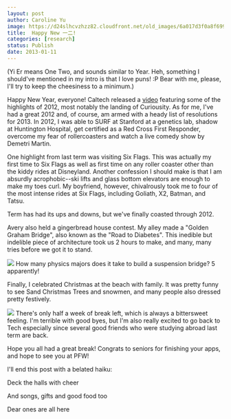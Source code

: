 ```yaml
---
layout: post
author: Caroline Yu
image: https://d24slhcvzhzz82.cloudfront.net/old_images/6a017d3f0a8f69970c017d3f786160970c-320wi.jpg
title:  Happy New 一二!
categories: [research]
status: Publish
date: 2013-01-11
---
```



(Yi Er means One Two, and sounds similar to Year. Heh, something I should've mentioned in my intro is that I love puns! :P Bear with me, please, I'll try to keep the cheesiness to a minimum.)

Happy New Year, everyone! Caltech released a [video](https://www.youtube.com/watch?v=SifJ7_9OxNY) featuring some of the highlights of 2012, most notably the landing of Curiousity. As for me, I've had a great 2012 and, of course, am armed with a heady list of resolutions for 2013. In 2012, I was able to SURF at Stanford at a genetics lab, shadow at Huntington Hospital, get certified as a Red Cross First Responder, overcome my fear of rollercoasters and watch a live comedy show by Demetri Martin.

One highlight from last term was visiting Six Flags. This was actually my first time to Six Flags as well as first time on any roller coaster other than the kiddy rides at Disneyland. Another confession I should make is that I am absurdly acrophobic--ski lifts and glass bottom elevators are enough to make my toes curl. My boyfriend, however, chivalrously took me to four of the most intense rides at Six Flags, including Goliath, X2, Batman, and Tatsu. 

Term has had its ups and downs, but we've finally coasted through 2012. 

Avery also held a gingerbread house contest. My alley made a "Golden Graham Bridge", also known as the "Road to Diabetes". This inedible but indelible piece of architecture took us 2 hours to make, and many, many tries before we got it to stand. 

![](https://d24slhcvzhzz82.cloudfront.net/old_images/caltech_as_it_happens/6a0105349b8251970b017c354971ce970b.jpg)
How many physics majors does it take to build a suspension bridge? 5 apparently! 

Finally, I celebrated Christmas at the beach with family. It was pretty funny to see Sand Christmas Trees and snowmen, and many people also dressed pretty festively.


![](https://d24slhcvzhzz82.cloudfront.net/old_images/caltech_as_it_happens/6a0105349b8251970b017c3549b4c9970b.jpg)
There's only half a week of break left, which is always a bittersweet feeling. I'm terrible with good byes, but I'm also really excited to go back to Tech especially since several good friends who were studying abroad last term are back. 

Hope you all had a great break! Congrats to seniors for finishing your apps, and hope to see you at PFW! 

I'll end this post with a belated haiku:


Deck the halls with cheer

And songs, gifts and good food too

Dear ones are all here

